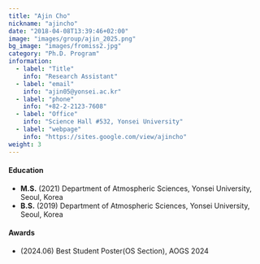 ```yaml
---
title: "Ajin Cho"
nickname: "ajincho"
date: "2018-04-08T13:39:46+02:00"
image: "images/group/ajin_2025.png"
bg_image: "images/fromiss2.jpg"
category: "Ph.D. Program"
information:
  - label: "Title"
    info: "Research Assistant"
  - label: "email"
    info: "ajin05@yonsei.ac.kr"
  - label: "phone"
    info: "+82-2-2123-7608"
  - label: "Office"
    info: "Science Hall #532, Yonsei University"
  - label: "webpage"
    info: "https://sites.google.com/view/ajincho"
weight: 3
---
```


#### Education
+ **M.S.** (2021) Department of Atmospheric Sciences, Yonsei University, Seoul, Korea
+ **B.S.** (2019) Department of Atmospheric Sciences, Yonsei University, Seoul, Korea

#### Awards
+ (2024.06) Best Student Poster(OS Section), AOGS 2024
